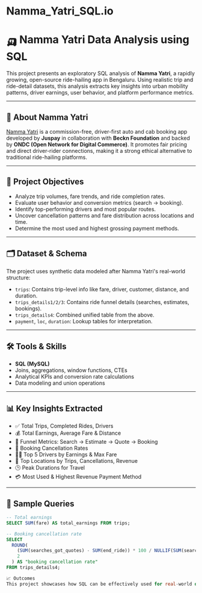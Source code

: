 # Namma_Yatri_SQL.io

# 🛺 Namma Yatri Data Analysis using SQL

This project presents an exploratory SQL analysis of **Namma Yatri**, a rapidly growing, open-source ride-hailing app in Bengaluru. Using realistic trip and ride-detail datasets, this analysis extracts key insights into urban mobility patterns, driver earnings, user behavior, and platform performance metrics.

---

## 📌 About Namma Yatri

[Namma Yatri](https://nammayatri.in/) is a commission-free, driver-first auto and cab booking app developed by **Juspay** in collaboration with **Beckn Foundation** and backed by **ONDC (Open Network for Digital Commerce)**. It promotes fair pricing and direct driver-rider connections, making it a strong ethical alternative to traditional ride-hailing platforms.

---

## 🧠 Project Objectives

- Analyze trip volumes, fare trends, and ride completion rates.
- Evaluate user behavior and conversion metrics (search → booking).
- Identify top-performing drivers and most popular routes.
- Uncover cancellation patterns and fare distribution across locations and time.
- Determine the most used and highest grossing payment methods.

---

## 🗂️ Dataset & Schema

The project uses synthetic data modeled after Namma Yatri's real-world structure:

- `trips`: Contains trip-level info like fare, driver, customer, distance, and duration.
- `trips_details1/2/3`: Contains ride funnel details (searches, estimates, bookings).
- `trips_details4`: Combined unified table from the above.
- `payment`, `loc`, `duration`: Lookup tables for interpretation.

---

## 🛠️ Tools & Skills

- **SQL (MySQL)**
- Joins, aggregations, window functions, CTEs
- Analytical KPIs and conversion rate calculations
- Data modeling and union operations

---

## 📊 Key Insights Extracted

- ✅ Total Trips, Completed Rides, Drivers
- 💰 Total Earnings, Average Fare & Distance
- 🔁 Funnel Metrics: Search → Estimate → Quote → Booking
- 🚫 Booking Cancellation Rates
- 🧑‍✈️ Top 5 Drivers by Earnings & Max Fare
- 📍 Top Locations by Trips, Cancellations, Revenue
- 🕒 Peak Durations for Travel
- 💳 Most Used & Highest Revenue Payment Method

---

## 📌 Sample Queries

```sql
-- Total earnings
SELECT SUM(fare) AS total_earnings FROM trips;

-- Booking cancellation rate
SELECT 
  ROUND(
    (SUM(searches_got_quotes) - SUM(end_ride)) * 100 / NULLIF(SUM(searches_got_quotes), 0), 
    2
  ) AS "booking cancellation rate"
FROM trips_details4;

📈 Outcomes
This project showcases how SQL can be effectively used for real-world data analysis in the mobility sector, providing deep insights into operational performance, user behavior, and strategic decision-making.

